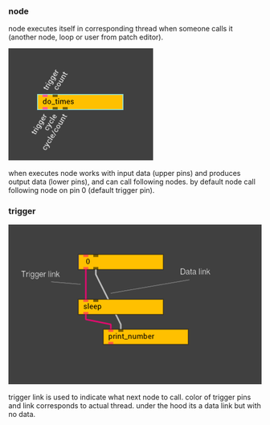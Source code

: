 ### node
node executes itself in corresponding thread when someone calls it (another node, loop or user from patch editor).

![](Do%20times.png)

when executes node works with input data (upper pins) and produces output data (lower pins), and can call following nodes. by default node call following node on pin 0 (default trigger pin).

### trigger
![](Link%20types.png)

trigger link is used to indicate what next node to call. color of trigger pins and link corresponds to actual thread. under the hood its a data link but with no data.

